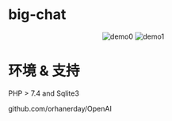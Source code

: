 # big-chat

<div align="center">

![demo0](https://user-images.githubusercontent.com/119478410/222474590-458c3769-f106-4228-a659-6205d5c400ec.png)
![demo1](https://user-images.githubusercontent.com/119478410/222138047-cd36eaca-90e0-4304-8ef3-a627002772ee.png)

</div>

# 环境 & 支持

PHP > 7.4 and Sqlite3

github.com/orhanerday/OpenAI
